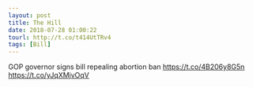 ```yaml
---
layout: post
title: The Hill
date: 2018-07-28 01:00:22
tourl: http://t.co/t414UtTRv4
tags: [Bill]
---
```

GOP governor signs bill repealing abortion ban https://t.co/4B206y8G5n https://t.co/yJqXMjvOqV